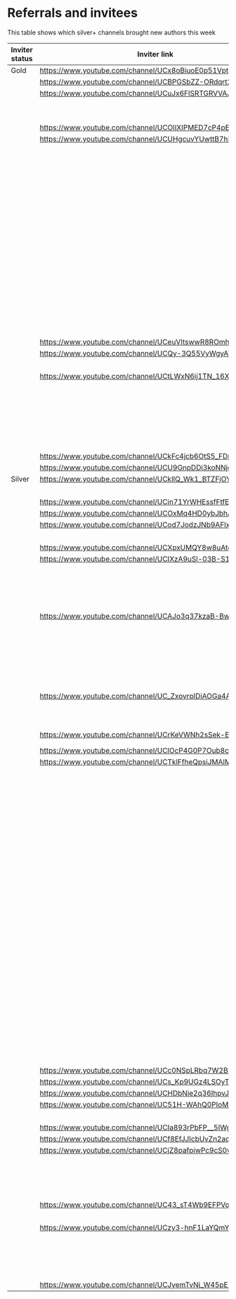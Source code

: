 # Referrals and invitees

This table shows which silver+ channels brought new authors this week

| Inviter status | Inviter link | Channel ID | Link YT | Status |
| --- | --- | --- | --- | --- |
| Gold | https://www.youtube.com/channel/UCx8oBiuoE0p51VptpaUox8g | 31102 | https://www.youtube.com/channel/UCS8-9R1UUljZC1lxSIVMUdw | Bronze |
|  | https://www.youtube.com/channel/UCBPGSbZZ-ORdqrt2-tOrO9w | 42049 | https://www.youtube.com/channel/UCfQumPGJlAw53_0SECYQyTw | Bronze |
|  | https://www.youtube.com/channel/UCuJx6FlSRTGRVVAJQ4E9IMg | 43600 | https://www.youtube.com/channel/UCk-G9Klse3OmThIr3sT54oQ | Rejected |
|  |  |  | https://www.youtube.com/channel/UCuVOMPReUfajfctehbdBbCQ | Bronze |
|  |  |  | https://www.youtube.com/channel/UCv-xiuw_-thSV4e7aM-4WjQ | Bronze |
|  | https://www.youtube.com/channel/UCOIlXIPMED7cP4pEdjDpfAA | 47867 | https://www.youtube.com/channel/UC2Xxh2hZt26I7MFBD_NMuGg | Bronze |
|  | https://www.youtube.com/channel/UCUHgcuvYUwttB7hD0qjCf_A | 49243 | https://www.youtube.com/channel/UCLuA8jFB1bhceP1VlZJN4pA | Bronze |
|  |  |  | https://www.youtube.com/channel/UCClmZ0f7ESXj3SV-ucQSqRg | Opted Out |
|  |  |  | https://www.youtube.com/channel/UCPmqIUvXtfFOGEbhWhgZccw | Rejected |
|  |  |  | https://www.youtube.com/channel/UCe11oZ0Ksss-0OHzP4aHheg | Bronze |
|  |  |  | https://www.youtube.com/channel/UCWgi6TAXwcjRdQXzdbETHWw | Rejected |
|  |  |  | https://www.youtube.com/channel/UCwWzBVGNoxLJKCoU0kaDJjQ | Rejected |
|  |  |  | https://www.youtube.com/channel/UCw1txF7ZZkj5ljRVJPMegeQ | Bronze |
|  |  |  | https://www.youtube.com/channel/UCeRB0g3vZbXX4m0AY3MU_gA | Bronze |
|  |  |  | https://www.youtube.com/channel/UCQiMTLu7JF4qds_4ytQ_VOg | Silver |
|  |  |  | https://www.youtube.com/channel/UC7938_EI0XHxslU8HM5CaqA | Bronze |
|  |  |  | https://www.youtube.com/channel/UCnEkVAZC8f8MKTC5NH0YuvA | Bronze |
|  |  |  | https://www.youtube.com/channel/UCdxlu0lYBbAYqMUItKfXp6A | Bronze |
|  |  |  | https://www.youtube.com/channel/UC5aO13rSTc2m_3g-1QtIysA | Bronze |
|  |  |  | https://www.youtube.com/channel/UCuXBmwSUhnu_MCxjU-D51xA | Rejected |
|  |  |  | https://www.youtube.com/channel/UCI0QkefJ-e12-t6xqBUc2Wg | Bronze |
|  |  |  | https://www.youtube.com/channel/UChdddE5igNnNBwK6-_j0Bcw | Bronze |
|  |  |  | https://www.youtube.com/channel/UCleWwoTWY1w3DGUFLZD4FHQ | Rejected |
|  | https://www.youtube.com/channel/UCeuVItswwR8ROmhS00_k3Ew | 48665 | https://www.youtube.com/channel/UCh7334oHpymGDSXy2T3oyCQ | Bronze |
|  | https://www.youtube.com/channel/UCQy-3Q55VyWgyAY-Uf9gZMQ | 50076 | https://www.youtube.com/channel/UCUzPLaul5y5shEgfOuozrzg | Bronze |
|  |  |  | https://www.youtube.com/channel/UCSY9H1lygTjumIO4tol47Zg | Rejected |
|  | https://www.youtube.com/channel/UCtLWxN6ij1TN_16X8rpHC1w | 47981 | https://www.youtube.com/channel/UCHKbcHSyTxhOgDhrSjAds1A | Silver |
|  |  |  | https://www.youtube.com/channel/UCqq0fnLDh4nlHcCoAJI9vqg | Silver |
|  |  |  | https://www.youtube.com/channel/UC0XXu5uA_fLH78NSxHKOsdw | Rejected |
|  |  |  | https://www.youtube.com/channel/UCma-sP6dL2TPwPZE6lx86nQ | Bronze |
|  |  |  | https://www.youtube.com/channel/UCD9Q2Z0pK1ie3UP6A7VY4UA | Silver |
|  |  |  | https://www.youtube.com/channel/UCZbd73IyIfbEm2QrIYy3cXg | Bronze |
|  |  |  | https://www.youtube.com/channel/UCp6_eogq3f08WAubTWO775A | Bronze |
|  | https://www.youtube.com/channel/UCkFc4jcb6OtS5_FDpxE5jGw | 50589 | https://www.youtube.com/channel/UCuc1YiAjTRklULbPrJ5wBYA | Silver |
|  | https://www.youtube.com/channel/UCU9GnpDDi3koNNjdqKhd-gQ | 50409 | https://www.youtube.com/channel/UCS8DD6MuDHS7woxPkZ42SCg | Bronze |
| Silver | https://www.youtube.com/channel/UCklIQ_Wk1_BTZFjOYdcs4MQ | 30580 | https://www.youtube.com/channel/UCQLbd-fWZmjt3tXfcLtvDSQ | Bronze |
|  |  |  | https://www.youtube.com/channel/UCc2bFbfb2pxJAAfDuvvGRZQ | Rejected |
|  | https://www.youtube.com/channel/UCin71YrWHEssfFtfENKEwNw | 41203 | https://www.youtube.com/channel/UC2givnhtI-IZF6YL9vBVnZw | Bronze |
|  | https://www.youtube.com/channel/UCOxMq4HD0ybJbhAy4vUjIwA | 43738 | https://www.youtube.com/channel/UCelDJsw_TWMRliwerjTj9Ew | Bronze |
|  | https://www.youtube.com/channel/UCod7JodzJNb9AFlxC4DYm5w | 50135 | https://www.youtube.com/channel/UCIktf7Pj5KCGWR0rulIqxqQ | Bronze |
|  |  |  | https://www.youtube.com/channel/UCwwEufxvV4gq1UvjAs6BhRg | Bronze |
|  | https://www.youtube.com/channel/UCXpxUMQY8w8uAtca39HOOdw | 50309 | https://www.youtube.com/channel/UCoy8MRPlRePfot0FdqNEGBw | Bronze |
|  | https://www.youtube.com/channel/UCIXzA9uSl-03B-S1kLSw2Yg | 28362 | https://www.youtube.com/channel/UCBWZv5p1w4z10Mf-BBVMiEA | Silver |
|  |  |  | https://www.youtube.com/channel/UCcyLjM3xK6RRT36QSBKHc0g | Bronze |
|  |  |  | https://www.youtube.com/channel/UCi746lWKWBjmEQaASjOkE_A | Bronze |
|  |  |  | https://www.youtube.com/channel/UC60zj9GWpWlcUL5-8CE6e1Q | Bronze |
|  |  |  | https://www.youtube.com/channel/UCtSKZlacv4bqdpH479bu63A | Bronze |
|  | https://www.youtube.com/channel/UCAJo3q37kzaB-BwVxZnboBw | 49345 | https://www.youtube.com/channel/UCgzZpWz9RKXuumo5nd0bqyQ | Rejected |
|  |  |  | https://www.youtube.com/channel/UCwle-8CBhpuEp_pQYyT99rg | Bronze |
|  |  |  | https://www.youtube.com/channel/UCGklXVHH62gRDGH5fI1tA8g | Bronze |
|  |  |  | https://www.youtube.com/channel/UCF6nSlE3UlAIQozKbzhh3rw | Bronze |
|  |  |  | https://www.youtube.com/channel/UCzu9WDVKY1JkZG6TUKV1mpw | Bronze |
|  |  |  | https://www.youtube.com/channel/UC0bLGyCSfFwtCMzPzmb8mCw | Bronze |
|  |  |  | https://www.youtube.com/channel/UCu0gcvvWeOAAsnmEjGZsTSw | Bronze |
|  | https://www.youtube.com/channel/UC_ZxovrplDiAOGa4AzxtmPA | 50656 | https://www.youtube.com/channel/UCrkWoTkG9o1vYJ3GTYW4mQg | Bronze |
|  |  |  | https://www.youtube.com/channel/UC-qT37YZ3kJxGd93j2BR4TA | Bronze |
|  |  |  | https://www.youtube.com/channel/UClEB4Gg6UAJiJoxp5dadIvQ | Rejected |
|  | https://www.youtube.com/channel/UCrKeVWNh2sSek-EBy_-dSzQ | 50742 | https://www.youtube.com/channel/UCEriivkkyAIbdVahAGyG6OA | Opted Out |
|  | https://www.youtube.com/channel/UClOcP4G0P7Oub8cEet55VQg | 51065 | https://www.youtube.com/channel/UCWXFJQmZ1EHJ0mBVS4MVQPw | Silver |
|  | https://www.youtube.com/channel/UCTklFfheQpsiJMAIM8gpSAQ | 50882 | https://www.youtube.com/channel/UCBkYSZZl8u9fTVXBCqD-4cw | Rejected |
|  |  |  | https://www.youtube.com/channel/UC5X-75lbpRUkjMuyW9R6hQw | Bronze |
|  |  |  | https://www.youtube.com/channel/UCn9zrR3Eg3Gm9aUCWeh9hnQ | Bronze |
|  |  |  | https://www.youtube.com/channel/UCTGG39XuZlzIW7qL535uW3A | Bronze |
|  |  |  | https://www.youtube.com/channel/UCv8sK8YUcPrUbn_4GSMneUw | Bronze |
|  |  |  | https://www.youtube.com/channel/UC9op16DpfQ_rPqKoDtGgZtg | Rejected |
|  |  |  | https://www.youtube.com/channel/UCGFZtthf6F_XD1cFTHO7L-g | Bronze |
|  |  |  | https://www.youtube.com/channel/UCfqSRhXXkqbmdY2bo0G9TaQ | Bronze |
|  |  |  | https://www.youtube.com/channel/UCmR3UEdhsDLn0eljLoMAUHA | Bronze |
|  |  |  | https://www.youtube.com/channel/UC4NXL7nNQG4H1invIukJL6Q | Bronze |
|  |  |  | https://www.youtube.com/channel/UCUa5d0nNdF344-ornKT4lWQ | Bronze |
|  |  |  | https://www.youtube.com/channel/UCioamuOzzRovyCxuYhyrshg | Bronze |
|  |  |  | https://www.youtube.com/channel/UCscUtTkUQ69fJznfrcP0Kmw | Bronze |
|  |  |  | https://www.youtube.com/channel/UC6Blk_UOOzBX2rXtSQhuEiA | Bronze |
|  |  |  | https://www.youtube.com/channel/UCeRh9ugafhKIOR7y__uuGNg | Bronze |
|  |  |  | https://www.youtube.com/channel/UC2ac4kCVOQIHLYx-y8t-lMQ | Rejected |
|  |  |  | https://www.youtube.com/channel/UCoqn_1E7QclJ8SQNRCkObww | Rejected |
|  |  |  | https://www.youtube.com/channel/UCmm5FcLqxsCgZGTVqgazB0g | Bronze |
|  |  |  | https://www.youtube.com/channel/UCP-vv7K8S9eTfNuAmj55hTw | Bronze |
|  |  |  | https://www.youtube.com/channel/UCuCN_K3b2KHh6nmFiekXOYg | Bronze |
|  |  |  | https://www.youtube.com/channel/UCG7VKbBq4heU_TcxF8mUpDQ | Rejected |
|  |  |  | https://www.youtube.com/channel/UCwtZBA42hNY8y5eY6ps865w | Rejected |
|  |  |  | https://www.youtube.com/channel/UCYOwYZ9d4cMBUTEiO9VfRWg | Rejected |
|  |  |  | https://www.youtube.com/channel/UCCyAy16LF5itoC_r-GvH3Nw | Rejected |
|  |  |  | https://www.youtube.com/channel/UCPP7e84CLIT-Gund0vhg2iQ | Bronze |
|  |  |  | https://www.youtube.com/channel/UC7It6mgfS-xLdsJ38zP8K0w | Bronze |
|  |  |  | https://www.youtube.com/channel/UC4TMomznbgASZJrPstoUajw | Rejected |
|  | https://www.youtube.com/channel/UCc0NSpLRbq7W2BUlhuPISig | 50923 | https://www.youtube.com/channel/UC29KcX0NjRbiMSvSUOEXjvA | Bronze |
|  | https://www.youtube.com/channel/UCs_Kp9UGz4LSOyTFAzpSjCQ | 46795 | https://www.youtube.com/channel/UCjTqJbsLRNImkiLsBYyP_ww | Bronze |
|  | https://www.youtube.com/channel/UCHDbNie2q36IhpvJ3SjLfrg | 28304 | https://www.youtube.com/channel/UCAY61e3SeLUxb0ZbxCtHFiw | Bronze |
|  | https://www.youtube.com/channel/UC51H-WAhQ0PIoM3E5a7OSaw | 47202 | https://www.youtube.com/channel/UCvlbOhWpUlDxZM8wkmi3y6w | Bronze |
|  |  |  | https://www.youtube.com/channel/UC9kX8uW4G3gBLt2ccYK992w | Bronze |
|  | https://www.youtube.com/channel/UCIa893rPbFP__5IWgIbALhA | 48397 | https://www.youtube.com/channel/UCRxPieLkyGzb_Bph99NnEMQ | Silver |
|  | https://www.youtube.com/channel/UCf8EfJJIcbUvZn2aq0wII4Q | 50552 | https://www.youtube.com/channel/UCcssrUaE5DcBcB5FWT7_gtQ | Gold |
|  | https://www.youtube.com/channel/UCjZ8pafpiwPc9cS0vk-OPMg | 51305 | https://www.youtube.com/channel/UCYXrpr-_09zps8LurNg-kGw | Bronze |
|  |  |  | https://www.youtube.com/channel/UCkPtDzdkNSkTr4YPS7ehD6g | Opted Out |
|  |  |  | https://www.youtube.com/channel/UCTHbVrQX_ZCxi5mOv93dweg | Bronze |
|  |  |  | https://www.youtube.com/channel/UCGAVhbm0ZhfnoduW22Tl8fQ | Rejected |
|  | https://www.youtube.com/channel/UC43_sT4Wb9EFPVqcA9dDLvg | 51143 | https://www.youtube.com/channel/UCLnKqLMfw72utkyRvot-a_w | Bronze |
|  |  |  | https://www.youtube.com/channel/UC3ngmhFEhIvWdY6EqF0PBEg | Bronze |
|  | https://www.youtube.com/channel/UCzy3-hnF1LaYQmYyHbjWpOw | 50998 | https://www.youtube.com/channel/UCA1ba_opc5lfO4y3hnMsVWA | Silver |
|  |  |  | https://www.youtube.com/channel/UC53aErzGwJ-FqyGNUygTZ6w | Bronze |
|  |  |  | https://www.youtube.com/channel/UChm3ZKvcSG1q0MpEEVkM1uw | Bronze |
|  |  |  | https://www.youtube.com/channel/UCCF9Ke2YSPVOrIzRsru598g | Bronze |
|  |  |  | https://www.youtube.com/channel/UCkg11waSDz7DsOdpxqIG0tQ | Bronze |
|  | https://www.youtube.com/channel/UCJyemTvNj_W45pE-emye6lw | 50540 | https://www.youtube.com/channel/UCrcQJ7rPScTqiObL36nD5bA | Bronze |